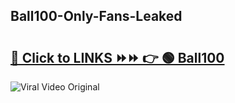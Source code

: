
 ## Ball100-Only-Fans-Leaked

# <h2><a href="https://clipsfans.com/Ball100&ref=git">🔗 Click to LINKS ⏩⏩ 👉 🟢 Ball100 </a></h2>

<a href="https://clipsfans.com/Ball100&ref=git" rel="nofollow" data-target="animated-image.originalLink"><img src="https://i.ibb.co.com/xMMVF88/686577567.gif" alt="Viral Video Original" style="max-width: 100%; display: inline-block;" data-target="animated-image.originalImage"></a>
